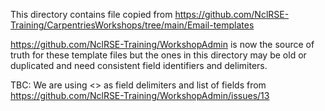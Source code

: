 This directory contains file copied from 
https://github.com/NclRSE-Training/CarpentriesWorkshops/tree/main/Email-templates

https://github.com/NclRSE-Training/WorkshopAdmin is now the source of truth for these template files but the ones in this directory may be old or duplicated and need consistent field identifiers and delimiters.

TBC: We are using <> as field delimiters and list of fields from https://github.com/NclRSE-Training/WorkshopAdmin/issues/13

